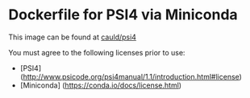# Dockerfile for PSI4 via Miniconda
This image can be found at [cauld/psi4](https://hub.docker.com/r/cauldnz/psi4/)

You must agree to the following licenses prior to use:
* [PSI4] (http://www.psicode.org/psi4manual/1.1/introduction.html#license)
* [Miniconda] (https://conda.io/docs/license.html)
